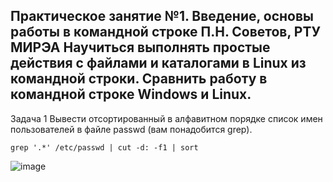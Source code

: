 ## Практическое занятие №1. Введение, основы работы в командной строке П.Н. Советов, РТУ МИРЭА Научиться выполнять простые действия с файлами и каталогами в Linux из командной строки. Сравнить работу в командной строке Windows и Linux.
Задача 1
Вывести отсортированный в алфавитном порядке список имен пользователей в файле passwd (вам понадобится grep).



```
grep '.*' /etc/passwd | cut -d: -f1 | sort
```

![image](https://github.com/user-attachments/assets/33053495-92a0-425d-bca8-c576d5f0afd0)
